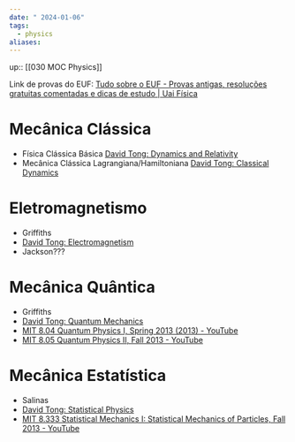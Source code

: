 ```yaml
---
date: " 2024-01-06"
tags:
  - physics
aliases:
---
```

up:: [[030 MOC Physics]]

Link de provas do EUF: [Tudo sobre o EUF - Provas antigas, resoluções gratuitas comentadas e dicas de estudo | Uai Física](https://www.uaifisica.com.br/euf)
# Mecânica Clássica
- Física Clássica Básica [David Tong: Dynamics and Relativity](http://www.damtp.cam.ac.uk/user/tong/relativity.html)
- Mecânica Clássica Lagrangiana/Hamiltoniana [David Tong: Classical Dynamics](http://www.damtp.cam.ac.uk/user/tong/dynamics.html)
# Eletromagnetismo
- Griffiths
- [David Tong: Electromagnetism](http://www.damtp.cam.ac.uk/user/tong/em.html)
- Jackson???
# Mecânica Quântica
- Griffiths 
- [David Tong: Quantum Mechanics](http://www.damtp.cam.ac.uk/user/tong/quantum.html)
- [MIT 8.04 Quantum Physics I, Spring 2013 (2013) - YouTube](https://www.youtube.com/playlist?list=PLUl4u3cNGP61-9PEhRognw5vryrSEVLPr)
- [MIT 8.05 Quantum Physics II, Fall 2013 - YouTube](https://www.youtube.com/playlist?list=PLUl4u3cNGP60QlYNsy52fctVBOlk-4lYx)
# Mecânica Estatística
- Salinas
- [David Tong: Statistical Physics](http://www.damtp.cam.ac.uk/user/tong/statphys.html)
- [MIT 8.333 Statistical Mechanics I: Statistical Mechanics of Particles, Fall 2013 - YouTube](https://www.youtube.com/playlist?list=PLUl4u3cNGP60gl3fdUTKRrt5t_GPx2sRg)
